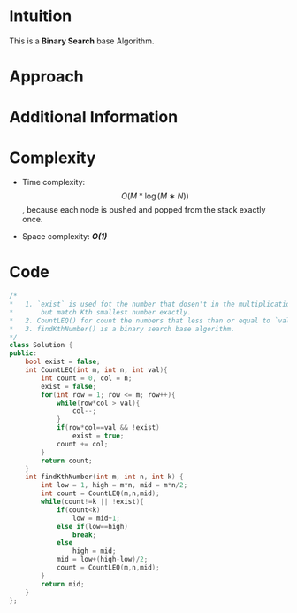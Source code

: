 # Intuition
This is a **Binary Search** base Algorithm.
# Approach

# Additional Information

# Complexity
- Time complexity: $$O(M*\log (M∗N))$$, because each node is pushed and popped from the stack exactly once.
<!-- Add your time complexity here, e.g. $$O(n)$$ -->

- Space complexity: ***O(1)***
<!-- Add your space complexity here, e.g. $$O(n)$$ -->

# Code
```cpp
/*
*   1. `exist` is used fot the number that dosen't in the multiplication matrix,
*       but match Kth smallest number exactly.
*   2. CountLEQ() for count the numbers that less than or equal to `val`.
*   3. findKthNumber() is a binary search base algorithm.
*/
class Solution {
public:
    bool exist = false;
    int CountLEQ(int m, int n, int val){
        int count = 0, col = n;
        exist = false;
        for(int row = 1; row <= m; row++){
            while(row*col > val){
                col--;
            }
            if(row*col==val && !exist)
                exist = true;
            count += col;
        }
        return count;
    }
    int findKthNumber(int m, int n, int k) {
        int low = 1, high = m*n, mid = m*n/2;
        int count = CountLEQ(m,n,mid);
        while(count!=k || !exist){
            if(count<k)
                low = mid+1;
            else if(low==high)
                break;
            else
                high = mid;
            mid = low+(high-low)/2;
            count = CountLEQ(m,n,mid);
        }
        return mid;
    }
};
```
